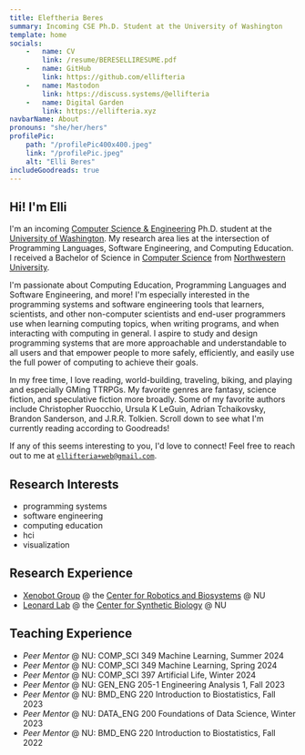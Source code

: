 ```yaml
---
title: Eleftheria Beres
summary: Incoming CSE Ph.D. Student at the University of Washington
template: home
socials:
    -   name: CV
        link: /resume/BERESELLIRESUME.pdf
    -   name: GitHub
        link: https://github.com/ellifteria
    -   name: Mastodon
        link: https://discuss.systems/@ellifteria
    -   name: Digital Garden
        link: https://ellifteria.xyz
navbarName: About
pronouns: "she/her/hers"
profilePic:
    path: "/profilePic400x400.jpeg"
    link: "/profilePic.jpeg"
    alt: "Elli Beres"
includeGoodreads: true
---
```


## Hi! I'm Elli

I'm an incoming [Computer Science & Engineering](https://www.cs.washington.edu) Ph.D. student at the [University of Washington](https://www.washington.edu).
My research area lies at the intersection of Programming Languages, Software Engineering, and Computing Education.
I received a Bachelor of Science in [Computer Science]((https://www.mccormick.northwestern.edu/computer-science/)) from [Northwestern University](https://www.northwestern.edu/).

I'm passionate about Computing Education, Programming Languages and Software Engineering, and more!
I'm especially interested in the programming systems and software engineering tools that learners, scientists, and other non-computer scientists and end-user programmers use when learning computing topics, when writing programs, and when interacting with computing in general.
I aspire to study and design programming systems that are more approachable and understandable to all users and that empower people to more safely, efficiently, and easily use the full power of computing to achieve their goals.

<!-- I'm also very interested in how computing education, especially for non-computer scientists.
I'm interested in studying what skills are hard for new programmers to learn and how we as computing educators can build off of learners' prior knowledge and backgrounds to effectively teach computing topics and techniques relevant to each individual learner's goals.
I'm also curious how recent advances in software engineering technology may require computing educators to focus on aspects of computing other than writing code—for example: reading, understanding, and testing software.
I believe that this goal is synergistic with my research interests in programming languages and software engineering. -->

In my free time, I love reading, world-building, traveling, biking, and playing and especially GMing TTRPGs.
My favorite genres are fantasy, science fiction, and speculative fiction more broadly.
Some of my favorite authors include Christopher Ruocchio, Ursula K LeGuin, Adrian Tchaikovsky, Brandon Sanderson, and J.R.R. Tolkien.
Scroll down to see what I'm currently reading according to Goodreads!
<!-- I love Studio Ghibli films (especially *Nausicaä of the Valley of the Wind*, *Princess Mononoke*, and *The Boy and the Heron*), the Dune movies (and the books of course), *The Owl House*, *She-Ra and the Princesses of Power*, *Avatar: The Last Airbender* (the animated show), and *The Legend of Korra*. -->
<!-- During my time at Northwestern, I've fallen in love with the city of Chicago (and especially biking the Lakefront Trail when it's warm out) and love exploring the city.
And I absolutely adore going to Greece and traveling around my family's beautiful homeland. -->

If any of this seems interesting to you, I'd love to connect!
Feel free to reach out to me at [`ellifteria+web@gmail.com`](mailto:ellifteria+web@gmail.com).

## Research Interests

- programming systems
- software engineering
- computing education
- hci
- visualization
<!-- - non-traditional programmers -->
<!-- - end-user programmers -->
<!-- - computing for science -->
<!-- - creative coding -->
<!-- - programming languages -->
<!-- - IDEs -->

## Research Experience

- [Xenobot Group](https://www.xenobot.group/) @ the [Center for Robotics and Biosystems](https://robotics.northwestern.edu/) @ NU
- [Leonard Lab](https://www.leonard.northwestern.edu/) @ the [Center for Synthetic Biology](https://syntheticbiology.northwestern.edu/) @ NU

## Teaching Experience

- *Peer Mentor* @ NU: COMP_SCI 349 Machine Learning, Summer 2024
- *Peer Mentor* @ NU: COMP_SCI 349 Machine Learning, Spring 2024
- *Peer Mentor* @ NU: COMP_SCI 397 Artificial Life, Winter 2024
- *Peer Mentor* @ NU: GEN_ENG 205-1 Engineering Analysis 1, Fall 2023
- *Peer Mentor* @ NU: BMD_ENG 220 Introduction to Biostatistics, Fall 2023
- *Peer Mentor* @ NU: DATA_ENG 200 Foundations of Data Science, Winter 2023
- *Peer Mentor* @ NU: BMD_ENG 220 Introduction to Biostatistics, Fall 2022

<!-- ## Research interests

I'm most interested in research into building powerful and accessible tools that make it easier to for people to interact with computers and computation!

<!-- Going forward, I hope to continue working towards building tools that let people do computing more effectively and efficiently. -->
<!-- I would love to combine this passionate with my fascination for languages in the field of programming languages to help design programming languages that enable users to write easier, safer, less buggy, and more correct code! -->

<!-- My current work is focused on evolutionary computation in artificial life.
As a member of the [Xenobot Lab](https://www.xenobot.group), I'm investigating evolutionary algorithms and open-endedness in artificial intelligence and artificial life.
You can see some of my work on [my GitHub](https://www.github.com/ellifteria)!

I also work in the [Leonard Lab](https://www.leonard.northwestern.edu) where I  am developing an open-source software package for analyzing flow cytometry data, specifically for mammalian synthetic biology applications. -->
